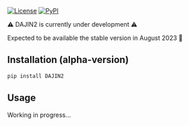 [![License](https://img.shields.io/badge/License-MIT-9cf.svg?style=flat-square)](https://choosealicense.com/licenses/mit/)
[![PyPI](https://img.shields.io/pypi/v/DAJIN2.svg?label=PyPI&color=orange&style=flat-square)](https://pypi.org/project/DAJIN2/)

⚠️ DAJIN2 is currently under development ⚠️ 

Expected to be available the stable version in August 2023 🤞

## Installation (alpha-version)

```bash
pip install DAJIN2
```

## Usage

Working in progress...
